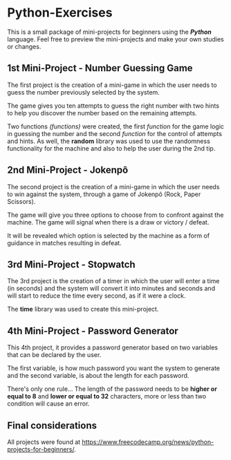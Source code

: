 # Python-Exercises

This is a small package of mini-projects for beginners using the ***Python*** language.
Feel free to preview the mini-projects and make your own studies or changes.

## 1st Mini-Project - Number Guessing Game

The first project is the creation of a mini-game in which the user needs to guess the number previously selected by the system.

The game gives you ten attempts to guess the right number with two hints to help you discover the number based on the remaining attempts.

Two functions *(functions)* were created, the first *function* for the game logic in guessing the number and the second *function* for the control of attempts and hints. As well, the **random** library was used to use the randomness functionality for the machine and also to help the user during the 2nd tip.

## 2nd Mini-Project - Jokenpô

The second project is the creation of a mini-game in which the user needs to win against the system, through a game of Jokenpô (Rock, Paper Scissors).

The game will give you three options to choose from to confront against the machine. The game will signal when there is a draw or victory / defeat.

It will be revealed which option is selected by the machine as a form of guidance in matches resulting in defeat.


## 3rd Mini-Project - Stopwatch

The 3rd project is the creation of a timer in which the user will enter a time (in seconds) and the system will convert it into minutes and seconds and will start to reduce the time every second, as if it were a clock.

The **time** library was used to create this mini-project.

## 4th Mini-Project - Password Generator
This 4th project, it provides a password generator based on two variables that can be declared by the user.

The first variable, is how much password you want the system to generate and the second variable, is about the length for each password.

There's only one rule... The length of the password needs to be **higher or equal to 8** and **lower or equal to 32** characters, more or less than two condition will cause an error.

## Final considerations
All projects were found at https://www.freecodecamp.org/news/python-projects-for-beginners/.
